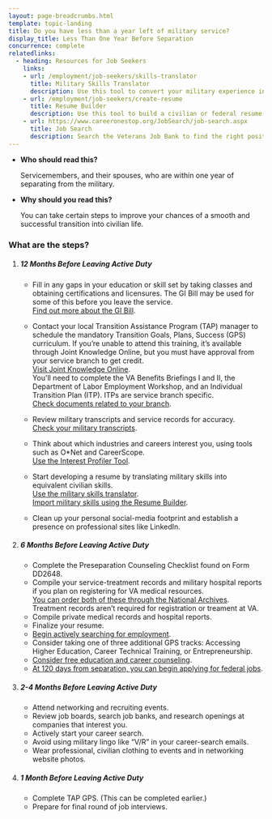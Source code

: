 ```yaml
---
layout: page-breadcrumbs.html
template: topic-landing
title: Do you have less than a year left of military service?
display_title: Less Than One Year Before Separation
concurrence: complete
relatedlinks:
  - heading: Resources for Job Seekers
    links:
    - url: /employment/job-seekers/skills-translator
      title: Military Skills Translator
      description: Use this tool to convert your military experience into civilian language that hiring managers can easily understand.
    - url: /employment/job-seekers/create-resume
      title: Resume Builder
      description: Use this tool to build a civilian or federal resume.
    - url: https://www.careeronestop.org/JobSearch/job-search.aspx
      title: Job Search
      description: Search the Veterans Job Bank to find the right position for you.
---
```


<div class="feature" markdown="1">

- **Who should read this?**

  Servicemembers, and their spouses, who are within one year of separating from the military.

- **Why should you read this?**

  You can take certain steps to improve your chances of a smooth and successful transition into civilian life.
</div>


### What are the steps?

<ol class="process">
<li class="process-step list-one">
<div markdown="1">

##### 12 Months Before Leaving Active Duty

- Fill in any gaps in your education or skill set by taking classes and obtaining certifications and licensures. The GI Bill may be used for some of this before you leave the service. <br> [Find out more about the GI Bill](/education/gi-bill/).
- Contact your local Transition Assistance Program (TAP) manager to schedule the mandatory Transition Goals, Plans, Success (GPS) curriculum. If you’re unable to attend this training, it’s available through Joint Knowledge Online, but you must have approval from your service branch to get credit. <br>
[Visit Joint Knowledge Online](https://jkodirect.jten.mil). <br>
You'll need to complete the VA Benefits Briefings I and II, the Department of Labor Employment Workshop, and an Individual Transition Plan (ITP). ITPs are service branch specific. <br> [Check documents related to your branch](https://dodtap.mil/my.policy).

- Review military transcripts and service records for accuracy. <br>
[Check your military transcripts](/employment/job-seekers/military-transcripts/).
- Think about which industries and careers interest you, using tools such as O*Net and CareerScope. <br> 
[Use the Interest Profiler Tool](/employment/job-seekers/interest-profiler/). <br>
- Start developing a resume by translating military skills into equivalent civilian skills. <br>
[Use the military skills translator](/employment/job-seekers/skills-translator). <br>
[Import military skills using the Resume Builder](/employment/job-seekers/create-resume).
- Clean up your personal social-media footprint and establish a presence on professional sites like LinkedIn.

</div>
</li>

<li class="process-step list-two">
<div markdown="1">

##### 6 Months Before Leaving Active Duty

- Complete the Preseparation Counseling Checklist found on Form DD2648.
- Compile your service-treatment records and military hospital reports if you plan on registering for VA medical resources. <br>
[You can order both of these through the National Archives](https://www.archives.gov/veterans/military-service-records/). <br>
Treatment records aren’t required for registration or treament at VA.
- Compile private medical records and hospital reports.
- Finalize your resume. 
- [Begin actively searching for employment](https://www.careeronestop.org/JobSearch/job-search.aspx).
- Consider taking one of three additional GPS tracks: Accessing Higher Education, Career Technical Training, or Entrepreneurship.
- [Consider free education and career counseling](/education/tools-programs/education-career-counseling/).
- [At 120 days from separation, you can begin applying for federal jobs](/employment/job-seekers/federal-employment/).

</div>
</li>

<li class="process-step list-three"><div markdown="1">

##### 2-4 Months Before Leaving Active Duty

- Attend networking and recruiting events.
- Review job boards, search job banks, and research openings at companies that interest you.
- Actively start your career search.
- Avoid using military lingo like “V/R” in your career-search emails.
- Wear professional, civilian clothing to events and in networking website photos.

</div>
</li>
<li class="process-step list-four">
<div markdown="1">

##### 1 Month Before Leaving Active Duty

- Complete TAP GPS. (This can be completed earlier.)
- Prepare for final round of job interviews.
</div>
</li>
</ol>
